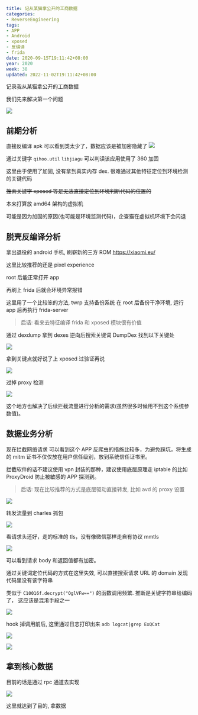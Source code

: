 ```yaml
title: 记从某猫拿公开的工商数据
categories:
- ReverseEngineering
tags:
- APP
- Android
- xposed
- 反编译
- frida
date: 2020-09-15T19:11:42+08:00
year: 2020
week: 38
updated: 2022-11-02T19:11:42+08:00
```

记录我从某猫拿公开的工商数据

<!-- more -->


我们先来解决第一个问题

![](https://cdn.jsdelivr.net/gh/HaoweiCh/imgs/0F657387AE6CF997DCE81E1919EC8BB082009C25.webp)

## 前期分析

直接反编译 apk 可以看到类太少了，数据应该是被加密隐藏了
![](https://cdn.jsdelivr.net/gh/HaoweiCh/imgs/98232B61C794786457CC4A79EF6D84502104AE96.webp?t=666)

通过关键字 `qihoo.util` `libjiagu` 可以判读该应用使用了 360 加固

这里由于使用了加固, 没有拿到真实内存 dex. 很难通过其他特征定位到环境检测的关键代码

~~搜索关键字 xposed 等是无法直接定位到环境判断代码的位置的~~

本来打算放 amd64 架构的虚拟机

可能是因为加固的原因(也可能是环境监测代码)，企查猫在虚拟机环境下会闪退

## 脱壳反编译分析

拿出退役的 android 手机, 刷崭新的三方 ROM https://xiaomi.eu/

这里比较推荐的还是 pixel experience

root 后能正常打开 app

再刷上 frida 后就会环境异常报错

这里用了一个比较笨的方法, twrp 支持备份系统
在 root 后备份干净环境, 运行 app 后再执行 frida-server 

> 后话: 看来去特征编译 frida 和 xposed 模块很有价值

通过 dexdump 拿到 dexes 逆向后搜索关键词 DumpDex 找到以下关键处

![](https://cdn.jsdelivr.net/gh/HaoweiCh/imgs/6BD2E406789F1FBB3EF7CB779C33C954510F96C2.webp)

拿到关键点就好说了上 xposed 过验证再说

![](https://cdn.jsdelivr.net/gh/HaoweiCh/imgs/A0F1C8A0285D203AF2EE1DD62D24293EA4907585.webp)

过掉 proxy 检测

![](https://cdn.jsdelivr.net/gh/HaoweiCh/imgs/2B15D5A0BDF297367A88758763AEB3C82E016DEC.webp)

这个地方也解决了后续拦截流量进行分析的需求(虽然很多时候用不到这个系统参数值)。

## 数据业务分析

现在拦截网络请求
可以看到这个 APP 反爬虫的措施比较多，为避免踩坑，将生成的 mitm 证书不仅仅放在用户信任级别，放到系统信任证书里。

拦截软件的话不建议使用 vpn 封装的那种，建议使用底层原理走 iptable 的比如 ProxyDroid 防止被敏感的 APP 探测到。   

> 后话: 现在比较推荐的方式是底层驱动直接转发, 比如 avd 的 proxy 设置

![](https://cdn.jsdelivr.net/gh/HaoweiCh/imgs/17C874A48ECCA7EF5AE0A4BB95D1CC681CEDB6CE.webp)

转发流量到 charles 抓包

![](https://cdn.jsdelivr.net/gh/HaoweiCh/imgs/69A487FF871FE6F934A0326CC1C35C2C89BC5B7C.webp)

看请求头还好，走的标准的 tls，没有像微信那样走自有协议 mmtls 

![](https://cdn.jsdelivr.net/gh/HaoweiCh/imgs/34A7B1DDB4FDEB4913D301457A26AA3D56CAFDD8.webp)

可以看到请求 body 和返回值都有加密。

通过关键词定位代码的方式在这里失效, 可以直接搜索请求 URL 的 domain 发现代码里没有该字符串

类似于 `C10016f.decrypt("OglVFw==")` 的函数调用频繁.
推断是关键字符串给编码了， 这应该是混淆手段之一

![](https://cdn.jsdelivr.net/gh/HaoweiCh/imgs/B1A229CD7719749A725553CD86B6ADFC39852E68.webp)

hook 掉调用前后, 这里通过日志打印出来 `adb logcat|grep ExQCat`  

![](https://cdn.jsdelivr.net/gh/HaoweiCh/imgs/5F1B86C9302C0C3D429DFDB84EA80E30A0F188E5.webp)

![](https://cdn.jsdelivr.net/gh/HaoweiCh/imgs/7A1B3BBDB4876DA138B64D4C82D1886C1690E756.webp)

## 拿到核心数据

目前的话是通过 rpc 通道去实现

![](https://cdn.jsdelivr.net/gh/HaoweiCh/imgs/E31445DDBE39121982AB1F7C89EEC6316375B93A.webp)

这里就达到了目的, 拿数据